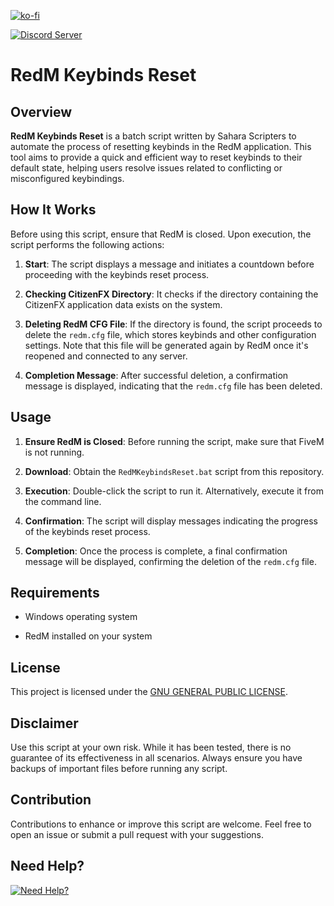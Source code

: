 [![ko-fi](https://ko-fi.com/img/githubbutton_sm.svg)](https://ko-fi.com/saharascripters)

<a href="https://discord.gg/kQxzuyqnkR"><img src="https://discordapp.com/api/guilds/882172298059190282/widget.png?style=banner2" alt="Discord Server"></a>

# RedM Keybinds Reset

## Overview

**RedM Keybinds Reset** is a batch script written by Sahara Scripters to automate the process of resetting keybinds in the RedM application. This tool aims to provide a quick and efficient way to reset keybinds to their default state, helping users resolve issues related to conflicting or misconfigured keybindings.

## How It Works

Before using this script, ensure that RedM is closed. Upon execution, the script performs the following actions:

1. **Start**: The script displays a message and initiates a countdown before proceeding with the keybinds reset process.

2. **Checking CitizenFX Directory**: It checks if the directory containing the CitizenFX application data exists on the system.

3. **Deleting RedM CFG File**: If the directory is found, the script proceeds to delete the `redm.cfg` file, which stores keybinds and other configuration settings. Note that this file will be generated again by RedM once it's reopened and connected to any server.

4. **Completion Message**: After successful deletion, a confirmation message is displayed, indicating that the `redm.cfg` file has been deleted.

## Usage

1. **Ensure RedM is Closed**: Before running the script, make sure that FiveM is not running.

2. **Download**: Obtain the `RedMKeybindsReset.bat` script from this repository.

3. **Execution**: Double-click the script to run it. Alternatively, execute it from the command line.

4. **Confirmation**: The script will display messages indicating the progress of the keybinds reset process.

5. **Completion**: Once the process is complete, a final confirmation message will be displayed, confirming the deletion of the `redm.cfg` file.

## Requirements

- Windows operating system

- RedM installed on your system

## License

This project is licensed under the [GNU GENERAL PUBLIC LICENSE](LICENSE).

## Disclaimer

Use this script at your own risk. While it has been tested, there is no guarantee of its effectiveness in all scenarios. Always ensure you have backups of important files before running any script.

## Contribution

Contributions to enhance or improve this script are welcome. Feel free to open an issue or submit a pull request with your suggestions.

## Need Help?

[![Need Help?](https://cdn.imgpile.com/f/yryoDqk_xl.png)](https://discord.gg/kQxzuyqnkR)
